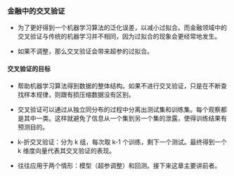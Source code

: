 ### 金融中的交叉验证

- 为了更好得到一个机器学习算法的泛化误差，以减小过拟合。而金融领域中的交叉验证与传统的机器学习并不相同，因为过拟合的现象会更经常地发生。

- 如果不调整，那么交叉验证会带来超参的过拟合。

#### 交叉验证的目标

- 帮助机器学习算法得到数据的整体结构。如果不进行交叉验证，只是在不断查找样本规律，则跟有损压缩数据没有区别。

- 交叉验证可以通过从独立同分布的过程中分离出测试集和训练集。每个观察都是其中一类。这样就避免了信息从一个集到另一个集的泄露，使得训练结果有预测目的。

- k-折交叉验证：分为 k 组，每次取 k-1 个训练，剩下一个测试。最终得到一个 k 维度向量代表其交叉验证的表现。

- 往往应用于两个情形：模型（超参调整）和回测。接下来这章主要讲前者。